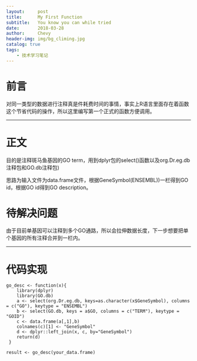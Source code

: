 ```yaml
---
layout:     post
title:      My First Function
subtitle:   You know you can while tried
date:       2018-03-28
author:     Chevy
header-img: img/bg_climing.jpg
catalog: true
tags:
    - 技术学习笔记
---
```



# 前言

 对同一类型的数据进行注释真是件耗费时间的事情，事实上R语言里面存在着函数这个节省代码的操作，所以这里编写第一个正式的函数方便调用。

---

# 正文

目的是注释斑马鱼基因的GO term，用到dplyr包的select()函数以及org.Dr.eg.db注释包和GO.db注释包)

思路为输入文件为data.frame文件，根据GeneSymbol(ENSEMBL))一栏得到GO id，根据GO id得到GO description。

# 待解决问题

由于目前单基因可以注释到多个GO通路，所以会拉伸数据长度，下一步想要把单个基因的所有注释合并到一栏内。

---

# 代码实现

```
go_desc <- function(x){
    library(dplyr)
    library(GO.db)
    a <- select(org.Dr.eg.db, keys=as.character(x$GeneSymbol), columns = c("GO"), keytype = "ENSEMBL")
    b <- select(GO.db, keys = a$GO, columns = c("TERM"), keytype = "GOID")
    c <- data.frame(a[,1],b)
    colnames(c)[1] <- "GeneSymbol"
    d <- dplyr::left_join(x, c, by="GeneSymbol") 
    return(d)
 }

result <- go_desc(your_data.frame)
```
